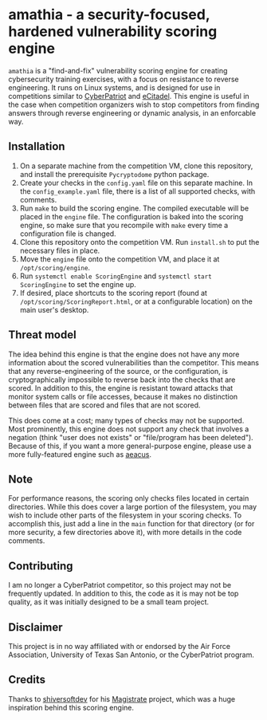 # amathia - a security-focused, hardened vulnerability scoring engine

`amathia` is a "find-and-fix" vulnerability scoring engine for creating cybersecurity training exercises,
with a focus on resistance to reverse engineering. It runs on Linux systems, and is designed for use in
competitions similar to [CyberPatriot](https://www.uscyberpatriot.org/) and [eCitadel](https://ecitadel.org/).
This engine is useful in the case when competition organizers wish to stop competitors from finding answers
through reverse engineering or dynamic analysis, in an enforcable way.

## Installation
1. On a separate machine from the competition VM, clone this repository, and install the prerequisite `Pycryptodome` python package.
2. Create your checks in the `config.yaml` file on this separate machine. In the `config_example.yaml` file, there is a list of all supported checks, with comments.
3. Run `make` to build the scoring engine. The compiled executable will be placed in the `engine` file. The configuration is baked into the scoring engine, so make sure that you recompile with `make` every time a configuration file is changed.
4. Clone this repository onto the competition VM. Run `install.sh` to put the necessary files in place.
5. Move the `engine` file onto the competition VM, and place it at `/opt/scoring/engine`.
6. Run `systemctl enable ScoringEngine` and `systemctl start ScoringEngine` to set the engine up.
7. If desired, place shortcuts to the scoring report (found at `/opt/scoring/ScoringReport.html`, or at a configurable location) on the main user's desktop.

## Threat model
The idea behind this engine is that the engine does not have any more information about the scored vulnerabilities than the competitor. This means that any reverse-engineering of the source, or the configuration, is cryptographically impossible to reverse back into the checks that are scored. In addition to this, the engine is resistant toward attacks that monitor system calls or file accesses, because it makes no distinction between files that are scored and files that are not scored.

This does come at a cost; many types of checks may not be supported. Most prominently, this engine does not support any check that involves a negation (think "user does not exists" or "file/program has been deleted"). Because of this, if you want a more general-purpose engine, please use a more fully-featured engine such as [aeacus](https://github.com/elysium-suite/aeacus). 

## Note
For performance reasons, the scoring only checks files located in certain directories. While this does cover a large portion of the filesystem, you may wish to include other parts of the filesystem in your scoring checks. To accomplish this, just add a line in the `main` function for that directory (or for more security, a few directories above it), with more details in the code comments.

## Contributing
I am no longer a CyberPatriot competitor, so this project may not be frequently updated. In addition to this, the code as it is may not be top quality, as it was initially designed to be a small team project. 

## Disclaimer
This project is in no way affiliated with or endorsed by the Air Force Association, University of Texas San Antonio, or the CyberPatriot program.

## Credits
Thanks to [shiversoftdev](https://github.com/shiversoftdev) for his [Magistrate](http://magistrate.shiversoft.net/) project, which was a huge inspiration behind this scoring engine.
